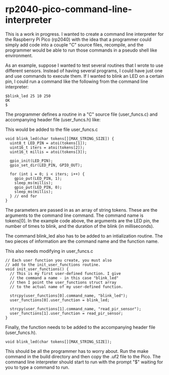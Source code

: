 # rp2040-pico-command-line-interpreter

This is a work in progress. I wanted to create a command line interpreter for the Raspberry Pi Pico (rp2040) with the idea that a programmer could simply add code into a couple "C" source files, recompile, and the programmer would be able to run those commands in a pseudo shell like environment.

As an example, suppose I wanted to test several routines that I wrote to use different sensors. Instead of having several programs, I could have just one and use commands to execute them. If I wanted to blink an LED on a certain pin, I could run a command like the following from the command line interpreter:
```
$blink_led 25 10 250
OK
$
```

The programmer defines a routine in a "C" source file (user_funcs.c) and accompanying header file (user_funcs.h) like:

This would be added to the file user_funcs.c
```
void blink_led(char tokens[][MAX_STRING_SIZE]) {
  uint8_t LED_PIN = atoi(tokens[1]);
  uint16_t iters = atoi(tokens[2]);
  uint16_t millis = atoi(tokens[3]);

  gpio_init(LED_PIN);
  gpio_set_dir(LED_PIN, GPIO_OUT);

  for (int i = 0; i < iters; i++) {
    gpio_put(LED_PIN, 1);
    sleep_ms(millis);
    gpio_put(LED_PIN, 0);
    sleep_ms(millis);
  } // end for
}
```
The parameters are passed in as an array of string tokens. These are the arguments to the command line command. The command name is tokens[0]. In the example code above, the arguments are the LED pin, the number of times to blink, and the duration of the blink (in milliseconds).

The command blink_led also has to be added to an intialization routine. The two pieces of information are the command name and the function name.

This also needs modifying in user_funcs.c
```
// Each user function you create, you must also
// add to the init_user_functions routine.
void init_user_functions() {
  // This is my first user-defined function. I give
  // the command a name - in this case "blink_led"
  // then I point the user_functions struct array
  // to the actual name of my user-defined function.
  
  strcpy(user_functions[0].command_name, "blink_led");
  user_functions[0].user_function = blink_led;

  strcpy(user_functions[1].command_name, "read_pir_sensor");
  user_functions[1].user_function = read_pir_sensor;
}
```

Finally, the function needs to be added to the accompanying header file (user_funcs.h).

```
void blink_led(char tokens[][MAX_STRING_SIZE]);
```

This should be all the programmer has to worry about. Run the make command in the build directory and then copy the .uf2 file to the Pico. The command line interpreter should start to run with the prompt "$" waiting for you to type a command to run.

